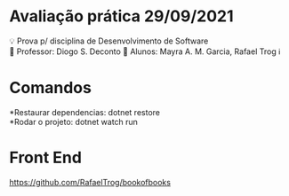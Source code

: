 # Avaliação prática 29/09/2021 

💡 Prova p/ disciplina de Desenvolvimento de Software
<br />
🚀 Professor: Diogo S. Deconto
🚀 Alunos: Mayra A. M. Garcia, Rafael Trog
ℹ
# Comandos 
*Restaurar dependencias: dotnet restore 
<br />
*Rodar o projeto: dotnet watch run

# Front End
https://github.com/RafaelTrog/bookofbooks
